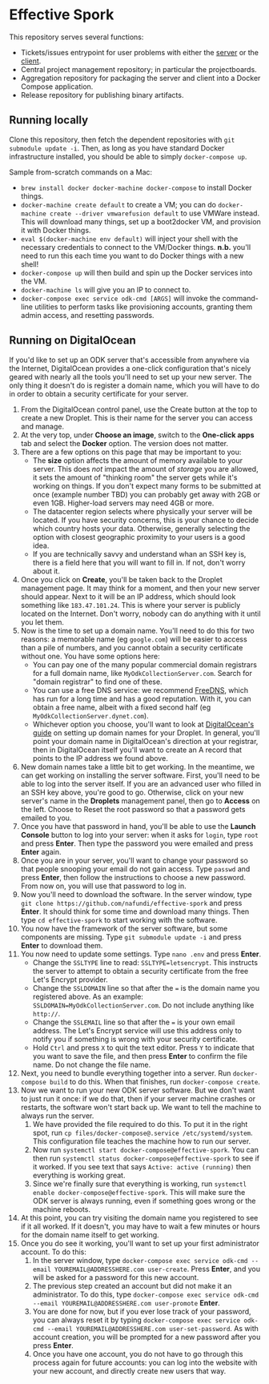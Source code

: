 Effective Spork
===============

This repository serves several functions:

* Tickets/issues entrypoint for user problems with either the [server](https://github.com/nafundi/jubilant-garbanzo) or the [client](https://github.com/nafundi/super-adventure).
* Central project management repository; in particular the projectboards.
* Aggregation repository for packaging the server and client into a Docker Compose application.
* Release repository for publishing binary artifacts.

Running locally
---------------

Clone this repository, then fetch the dependent repositories with `git submodule update -i`. Then, as long as you have standard Docker infrastructure installed, you should be able to simply `docker-compose up`.

Sample from-scratch commands on a Mac:

* `brew install docker docker-machine docker-compose` to install Docker things.
* `docker-machine create default` to create a VM; you can do `docker-machine create --driver vmwarefusion default` to use VMWare instead. This will download many things, set up a boot2docker VM, and provision it with Docker things.
* `eval $(docker-machine env default)` will inject your shell with the necessary credentials to connect to the VM/Docker things. **n.b.** you'll need to run this each time you want to do Docker things with a new shell!
* `docker-compose up` will then build and spin up the Docker services into the VM.
* `docker-machine ls` will give you an IP to connect to.
* `docker-compose exec service odk-cmd [ARGS]` will invoke the command-line utilities to perform tasks like provisioning accounts, granting them admin access, and resetting passwords.

Running on DigitalOcean
-----------------------

If you'd like to set up an ODK server that's accessible from anywhere via the Internet, DigitalOcean provides a one-click configuration that's nicely geared with nearly all the tools you'll need to set up your new server. The only thing it doesn't do is register a domain name, which you will have to do in order to obtain a security certificate for your server.

1. From the DigitalOcean control panel, use the Create button at the top to create a new Droplet. This is their name for the server you can access and manage.
2. At the very top, under **Choose an image**, switch to the **One-click apps** tab and select the **Docker** option. The version does not matter.
3. There are a few options on this page that may be important to you:
    * The **size** option affects the amount of memory available to your server. This does _not_ impact the amount of _storage_ you are allowed, it sets the amount of "thinking room" the server gets while it's working on things. If you don't expect many forms to be submitted at once (example number TBD) you can probably get away with 2GB or even 1GB. Higher-load servers may need 4GB or more.
    * The datacenter region selects where physically your server will be located. If you have security concerns, this is your chance to decide which country hosts your data. Otherwise, generally selecting the option with closest geographic proximity to your users is a good idea.
    * If you are technically savvy and understand whan an SSH key is, there is a field here that you will want to fill in. If not, don't worry about it.
4. Once you click on **Create**, you'll be taken back to the Droplet management page. It may think for a moment, and then your new server should appear. Next to it will be an IP address, which should look something like `183.47.101.24`. This is where your server is publicly located on the Internet. Don't worry, nobody can do anything with it until you let them.
5. Now is the time to set up a domain name. You'll need to do this for two reasons: a memorable name (eg `google.com`) will be easier to access than a pile of numbers, and you cannot obtain a security certificate without one. You have some options here:
    * You can pay one of the many popular commercial domain registrars for a full domain name, like `MyOdkCollectionServer.com`. Search for "domain registrar" to find one of these.
    * You can use a free DNS service: we recommend [FreeDNS](https://freedns.afraid.org/), which has run for a long time and has a good reputation. With it, you can obtain a free name, albeit with a fixed second half (eg `MyOdkCollectionServer.dynet.com`).
    * Whichever option you choose, you'll want to look at [DigitalOcean's guide](https://www.digitalocean.com/community/tutorials/how-to-set-up-a-host-name-with-digitalocean) on setting up domain names for your Droplet. In general, you'll point your domain name in DigitalOcean's direction at your registrar, then in DigitalOcean itself you'll want to create an A record that points to the IP address we found above.
6. New domain names take a little bit to get working. In the meantime, we can get working on installing the server software. First, you'll need to be able to log into the server itself. If you are an advanced user who filled in an SSH key above, you're good to go. Otherwise, click on your new server's name in the **Droplets** management panel, then go to **Access** on the left. Choose to Reset the root password so that a password gets emailed to you.
7. Once you have that password in hand, you'll be able to use the **Launch Console** button to log into your server: when it asks for `login`, type `root` and press **Enter**. Then type the password you were emailed and press **Enter** again.
8. Once you are in your server, you'll want to change your password so that people snooping your email do not gain access. Type `passwd` and press **Enter**, then follow the instructions to choose a new password. From now on, you will use that password to log in.
9. Now you'll need to download the software. In the server window, type `git clone https://github.com/nafundi/effective-spork` and press **Enter**. It should think for some time and download many things. Then type `cd effective-spork` to start working with the software.
10. You now have the framework of the server software, but some components are missing. Type `git submodule update -i` and press **Enter** to download them.
11. You now need to update some settings. Type `nano .env` and press **Enter**.
    * Change the `SSLTYPE` line to read: `SSLTYPE=letsencrypt`. This instructs the server to attempt to obtain a security certificate from the free Let's Encrypt provider.
    * Change the `SSLDOMAIN` line so that after the `=` is the domain name you registered above. As an example: `SSLDOMAIN=MyOdkCollectionServer.com`. Do not include anything like `http://`.
    * Change the `SSLEMAIL` line so that after the `=` is your own email address. The Let's Encrypt service will use this address only to notify you if something is wrong with your security certificate.
    * Hold `Ctrl` and press `X` to quit the text editor. Press `Y` to indicate that you want to save the file, and then press **Enter** to confirm the file name. Do not change the file name.
12. Next, you need to bundle everything together into a server. Run `docker-compose build` to do this. When that finishes, run `docker-compose create`.
13. Now we want to run your new ODK server software. But we don't want to just run it once: if we do that, then if your server machine crashes or restarts, the software won't start back up. We want to tell the machine to always run the server.
    1. We have provided the file required to do this. To put it in the right spot, run `cp files/docker-compose@.service /etc/systemd/system`. This configuration file teaches the machine how to run our server.
    2. Now run `systemctl start docker-compose@effective-spork`. You can then run `systemctl status docker-compose@effective-spork` to see if it worked. If you see text that says `Active: active (running)` then everything is working great.
    3. Since we're finally sure that everything is working, run `systemctl enable docker-compose@effective-spork`. This will make sure the ODK server is always running, even if something goes wrong or the machine reboots.
14. At this point, you can try visiting the domain name you registered to see if it all worked. If it doesn't, you may have to wait a few minutes or hours for the domain name itself to get working.
15. Once you do see it working, you'll want to set up your first administrator account. To do this:
    1. In the server window, type `docker-compose exec service odk-cmd --email YOUREMAIL@ADDRESSHERE.com user-create`. Press **Enter**, and you will be asked for a password for this new account.
    2. The previous step created an account but did not make it an administrator. To do this, type `docker-compose exec service odk-cmd --email YOUREMAIL@ADDRESSHERE.com user-promote` **Enter**.
    3. You are done for now, but if you ever lose track of your password, you can always reset it by typing `docker-compose exec service odk-cmd --email YOUREMAIL@ADDRESSHERE.com user-set-password`. As with account creation, you will be prompted for a new password after you press **Enter**.
    4. Once you have one account, you do not have to go through this process again for future accounts: you can log into the website with your new account, and directly create new users that way.
